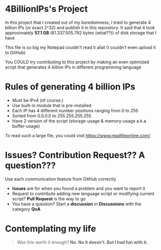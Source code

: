 # 4BillionIPs's Project
In this project that I created out of my boredomness, I tried to generate 4 billion IPs (or exact 2^32) and publish it in this repository. It said that it took approximately **57.1 GB** (61.337.505.792 bytes (what??)) of disk storage that I have

This file is so big my Notepad couldn't read it allat (I couldn't even upload it to GitHub)

You COULD try contributing to this project by making an even optimized script that generates 4 billion IPs in different programming language

# Rules of generating 4 billion IPs
- Must be IPv4 (of course.)
- Use built-in module that is pre-installed
- Each IP has 4 different number positions ranging from 0 to 255
- Sorted from 0.0.0.0 to 255.255.255.255
- Have 2 version of the script (storage-usage & memory-usage a.k.a buffer-usage)

To read such a large file, you could visit https://www.readfileonline.com/

# Issues? Contribution Request?? A question???
Use each communication feature from GitHub correctly
- **Issues** are for when you found a problem and you want to report it
- Request to contribute adding new language script or modifying current script? **Pull Request** is the way to go
- You have a question? Start a **discussion** in **Discussions** with the category **QnA**

# Contemplating my life
> Was this worth it enough? **No. No it doesn't. But I had fun with it.**